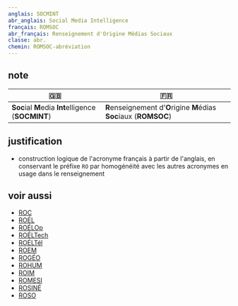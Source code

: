 ```yaml
---
anglais: SOCMINT
abr_anglais: Social Media Intelligence
français: ROMSOC
abr_français: Renseignement d'Origine Médias Sociaux
classe: abr.
chemin: ROMSOC-abréviation
---
```

## note

🇬🇧 | 🇫🇷
---|---
**Soc**ial **M**edia **Int**elligence (**SOCMINT**) | **R**enseignement d'**O**rigine **M**édias **Soc**iaux (**ROMSOC**)

## justification

- construction logique de l'acronyme français à partir de l'anglais, en conservant le préfixe `RO` par homogénéité avec les autres acronymes en usage dans le renseignement

## voir aussi

- [ROC](ROC-abréviation.html)
- [ROÉL](ROÉL-abréviation.html)
- [ROÉLOp](ROÉLOp-abréviation.html)
- [ROÉLTech](ROÉLTech-abréviation.html)
- [ROÉLTél](ROÉLTél-abréviation.html)
- [ROEM](ROEM-abréviation.html)
- [ROGÉO](ROGÉO-abréviation.html)
- [ROHUM](ROHUM-abréviation.html)
- [ROIM](ROIM-abréviation.html)
- [ROMESI](ROMESI-abréviation.html)
- [ROSINÉ](ROSINÉ-abréviation.html)
- [ROSO](ROSO-abréviation.html)

